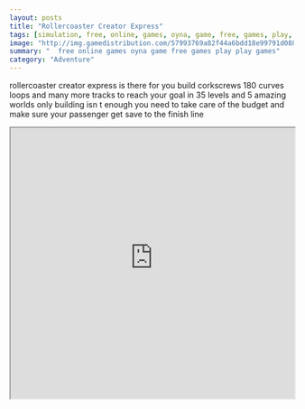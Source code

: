 ```yaml
---
layout: posts
title: "Rollercoaster Creator Express"
tags: [simulation, free, online, games, oyna, game, free, games, play, play, games]
image: "http://img.gamedistribution.com/57993769a82f44a6bdd18e99791d0887.jpg"
summary: "  free online games oyna game free games play play games"
category: "Adventure"
---
```


rollercoaster creator express is there for you build corkscrews 180 curves loops and many more tracks to reach your goal in 35 levels and 5 amazing worlds only building isn t enough you need to take care of the budget and make sure your passenger get save to the finish line

<iframe width="100%" height="480px;" src="http://html5.gamedistribution.com/57993769a82f44a6bdd18e99791d0887/"></iframe>